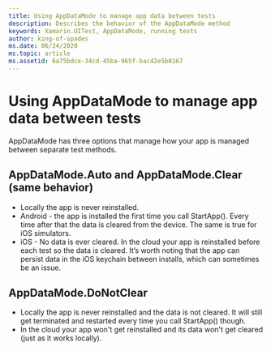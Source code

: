 ```yaml
---
title: Using AppDataMode to manage app data between tests
description: Describes the behavior of the AppDataMode method
keywords: Xamarin.UITest, AppDataMode, running tests
author: king-of-spades
ms.date: 06/24/2020
ms.topic: article
ms.assetid: 6a75bdce-34cd-45ba-965f-bac42e5b0167
---
```


# Using AppDataMode to manage app data between tests

AppDataMode has three options that manage how your app is managed between separate test methods.

## AppDataMode.Auto and AppDataMode.Clear (same behavior)
- Locally the app is never reinstalled.
- Android - the app is installed the first time you call StartApp(). Every time after that the data is cleared from the device. The same is true for iOS simulators.
- iOS - No data is ever cleared. In the cloud your app is reinstalled before each test so the data is cleared. It’s worth noting that the app can persist data in the iOS keychain between installs, which can sometimes be an issue.

## AppDataMode.DoNotClear
- Locally the app is never reinstalled and the data is not cleared. It will still get terminated and restarted every time you call StartApp() though.
- In the cloud your app won't get reinstalled and its data won't get cleared (just as it works locally).